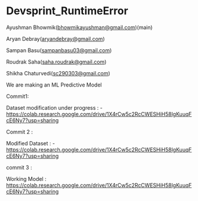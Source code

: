 # Devsprint_RuntimeError

 Ayushman Bhowmik(bhowmikayushman@gmail.com)(main)
 
 Aryan Debray(aryandebray@gmail.com)
 
 Sampan Basu(sampanbasu03@gmail.com)
 
 Roudrak Saha(saha.roudrak@gmail.com)
 
 Shikha Chaturvedi(sc290303@gmail.com)
 
 We are making an ML Predictive Model
 
 Commit1:
 
 Dataset modification under progress : - https://colab.research.google.com/drive/1X4rCw5c2RcCWESHiH58lgKuuqFcE6Ny7?usp=sharing
 
 Commit 2 :
 
 Modified Dataset : - https://colab.research.google.com/drive/1X4rCw5c2RcCWESHiH58lgKuuqFcE6Ny7?usp=sharing

 commit 3 : 
 
 Working Model : https://colab.research.google.com/drive/1X4rCw5c2RcCWESHiH58lgKuuqFcE6Ny7?usp=sharing
